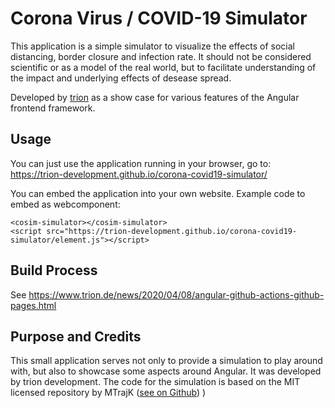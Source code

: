 # Corona Virus / COVID-19 Simulator
This application is a simple simulator to visualize the effects of social distancing, border closure and infection rate.
It should not be considered scientific or as a model of the real world, but to facilitate understanding of the impact and underlying effects of desease spread.

Developed by [trion](https://www.trion.de/) as a show case for various features of the Angular frontend framework.


## Usage
You can just use the application running in your browser, go to: https://trion-development.github.io/corona-covid19-simulator/

You can embed the application into your own website. Example code to embed as webcomponent:

```
<cosim-simulator></cosim-simulator>
<script src="https://trion-development.github.io/corona-covid19-simulator/element.js"></script>
```

## Build Process

See https://www.trion.de/news/2020/04/08/angular-github-actions-github-pages.html

## Purpose and Credits

This small application serves not only to provide a simulation to play around with, but also to showcase some aspects around Angular. 
It was developed by trion development. The code for the simulation is based on the MIT licensed repository by MTrajK ([see on Github](https://github.com/MTrajK/virus-spreading)) ) 


